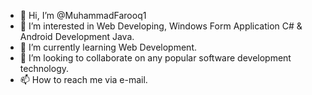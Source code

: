 - 👋 Hi, I’m @MuhammadFarooq1
- 👀 I’m interested in Web Developing, Windows Form Application C# & Android Development Java.
- 🌱 I’m currently learning Web Development.
- 💞️ I’m looking to collaborate on any popular software development technology.
- 📫 How to reach me via e-mail.

<!---
MuhammadFarooq1/MuhammadFarooq1 is a ✨ special ✨ repository because its `README.md` (this file) appears on your GitHub profile.
You can click the Preview link to take a look at your changes.
--->
